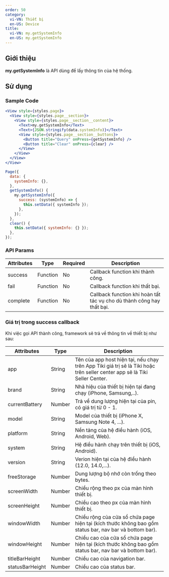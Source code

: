 ```yaml
---
order: 50
category:
  vi-VN: Thiết bị
  en-US: Device
title:
  vi-VN: my.getSystemInfo
  en-US: my.getSystemInfo
---
```


## Giới thiệu

**my.getSystemInfo** là API dùng để lấy thông tin của hệ thống.

## Sử dụng

### Sample Code

```jsx
<View style={styles.page}>
  <View style={styles.page__section}>
    <View style={styles.page__section__content}>
      <Text>my.getSystemInfo</Text>
      <Text>{JSON.stringify(data.systemInfo)}</Text>
      <View style={styles.page__section__buttons}>
        <Button title="Query" onPress={getSystemInfo} />
        <Button title="Clear" onPress={clear} />
      </View>
    </View>
  </View>
</View>
```

```js
Page({
  data: {
    systemInfo: {},
  },
  getSystemInfo() {
    my.getSystemInfo({
      success: (systemInfo) => {
        this.setData({ systemInfo });
      },
    });
  },
  clear() {
    this.setData({ systemInfo: {} });
  },
});
```

### API Params

| Attributes | Type     | Required | Description                                                           |
| ---------- | -------- | -------- | --------------------------------------------------------------------- |
| success    | Function | No       | Callback function khi thành công.                                     |
| fail       | Function | No       | Callback function khi thất bại.                                       |
| complete   | Function | No       | Callback function khi hoàn tất tác vụ cho dù thành công hay thất bại. |

### Giá trị trong success callback

Khi việc gọi API thành công, framework sẽ trả về thông tin về thiết bị như sau:

| Attributes      | Type   | Description                                                                                                                |
| --------------- | ------ | -------------------------------------------------------------------------------------------------------------------------- |
| app             | String | Tên của app host hiện tại, nếu chạy trên App Tiki giá trị sẽ là Tiki hoặc trên seller center app sẽ là Tiki Seller Center. |
| brand           | String | Nhã hiệu của thiết bị hiện tại đang chạy (iPhone, Samsung,..).                                                             |
| currentBattery  | Number | Trả về dung lượng hiện tại của pin, có giá trị từ 0 - 1.                                                                   |
| model           | String | Model của thiết bị (iPhone X, Samsung Note 4, ...).                                                                        |
| platform        | String | Nền tảng của hệ điều hành (iOS, Android, Web).                                                                             |
| system          | String | Hệ điều hành chạy trên thiết bị (iOS, Android).                                                                            |
| version         | String | Verion hiện tại của hệ điều hành (12.0, 14.0,...).                                                                         |
| freeStorage     | Number | Dung lượng bộ nhớ còn trống theo bytes.                                                                                    |
| screenWidth     | Number | Chiều rộng theo px của màn hình thiết bị.                                                                                  |
| screenHeight    | Number | Chiều cao theo px của màn hình thiết bị.                                                                                   |
| windowWidth     | Number | Chiều rộng của cửa sổ chứa page hiện tại (kích thước không bao gồm status bar, nav bar và bottom bar).                     |
| windowHeight    | Number | Chiều cao của cửa sổ chứa page hiện tại (kích thước không bao gồm status bar, nav bar và bottom bar).                      |
| titleBarHeight  | Number | Chiều cao của navigation bar.                                                                                              |
| statusBarHeight | Number | Chiều cao của status bar.                                                                                                  |
